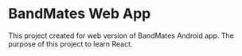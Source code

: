 # BandMates Web App
This project created for web version of BandMates Android app.
The purpose of this project to learn React.